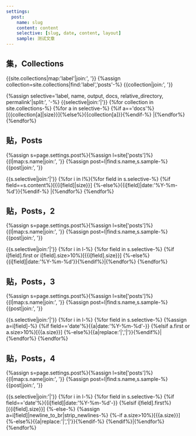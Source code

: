 ```yaml
---
settings:
  post:
    name: slug
    content: content
    selective: [slug, date, content, layout]
    sample: 测试文章
---
```

## 集，Collections
{{site.collections|map:'label'|join:', '}}
{%assign collection=site.collections|find:'label','posts'-%}
{{collection|join:', '}}

{%assign selective='label, name, output, docs, relative_directory, permalink'|split:', '-%}
{{selective|join:'|'}}
{%for collection in site.collections-%}
{%for a in selective-%}
{%if a=='docs'%}[{{collection[a]|size}}]{%else%}{{collection[a]}}{%endif-%}
|{%endfor%}
{%endfor%}

## 贴，Posts
{%assign s=page.settings.post%}{%assign l=site['posts']%}
{{l|map:s.name|join:', '}}
{%assign post=l|find:s.name,s.sample-%}
{{post|join:', '}}

{{s.selective|join:'|'}}
{%for i in l%}{%for field in s.selective-%}
{%if field==s.content%}[{{i[field]|size}}]
  {%-else%}{{i[field]|date:'%Y-%m-%d'}}{%endif-%}
|{%endfor%}
{%endfor%}

## 贴，Posts，2
{%assign s=page.settings.post%}{%assign l=site['posts']%}
{{l|map:s.name|join:', '}}
{%assign post=l|find:s.name,s.sample-%}
{{post|join:', '}}

{{s.selective|join:'|'}}
{%for i in l-%}
{%for field in s.selective-%}
{%if i[field].first or i[field].size>10%}[{{i[field].size}}]
  {%-else%}{{i[field]|date:'%Y-%m-%d'}}{%endif%}|{%endfor%}
{%endfor%}

## 贴，Posts，3
{%assign s=page.settings.post%}{%assign l=site['posts']%}
{{l|map:s.name|join:', '}}
{%assign post=l|find:s.name,s.sample-%}
{{post|join:', '}}

{{s.selective|join:'|'}}
{%for i in l-%}
{%for field in s.selective-%}
{%assign a=i[field]-%}
{%if field=='date'%}{{a|date:'%Y-%m-%d'-}}
{%elsif a.first or a.size>10%}[{{a.size}}]
  {%-else%}{{a|replace:'|','&vert;'}}{%endif%}|{%endfor%}
{%endfor%}

## 贴，Posts，4
{%assign s=page.settings.post%}{%assign l=site['posts']%}
{{l|map:s.name|join:', '}}
{%assign post=l|find:s.name,s.sample-%}
{{post|join:', '}}

{{s.selective|join:'|'}}
{%for i in l-%}
{%for field in s.selective-%}
{%if field=='date'%}{{i[field]|date:'%Y-%m-%d'-}}
{%elsif i[field].first%}[{{i[field].size}}]
{%-else-%}
  {%assign a=i[field]|newline_to_br|strip_newlines-%}
  {%-if a.size>10%}[{{a.size}}]
  {%-else%}{{a|replace:'|','&vert;'}}{%endif-%}
{%endif%}|{%endfor%}
{%endfor%}
